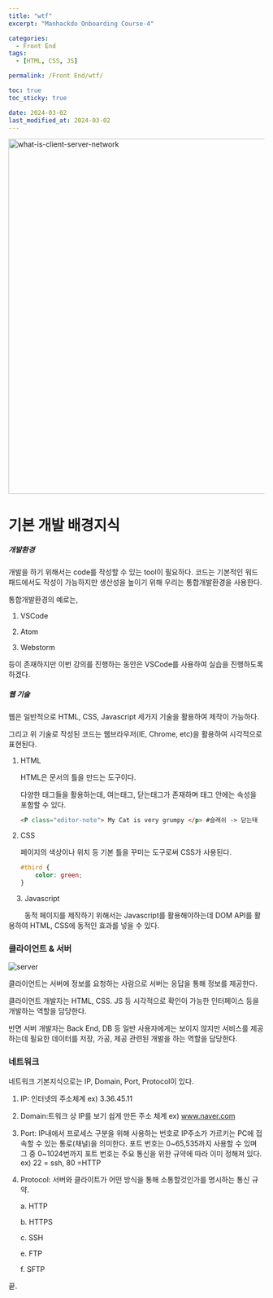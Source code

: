 ```yaml
---
title: "wtf"
excerpt: "Manhackdo Onboarding Course-4"

categories:
  - Front End
tags:
  - [HTML, CSS, JS]

permalink: /Front End/wtf/

toc: true
toc_sticky: true

date: 2024-03-02
last_modified_at: 2024-03-02
---
```


<img width="697" alt="what-is-client-server-network" src="https://github.com/DaeSeo/DaeSeo.github.io/assets/118124409/163cbfab-0f7c-48c5-85e5-5d1faebc9c3f">

# 기본 개발 배경지식

##### 개발환경

개발을 하기 위해서는 code를 작성할 수 있는 tool이 필요하다.  코드는 기본적인 워드패드에서도 작성이 가능하지만 생산성을 높이기 위해 우리는 통합개발환경을 사용한다.



통합개발환경의 예로는,

1. VSCode

2. Atom

3. Webstorm

등이 존재하지만 이번 강의를 진행하는 동안은 VSCode를 사용하여 실습을 진행하도록 하겠다.



##### 웹 기술

웹은 일반적으로 HTML, CSS, Javascript 세가지 기술을 활용하여 제작이 가능하다.

그리고 위 기술로 작성된 코드는 웹브라우저(IE, Chrome, etc)을 활용하여 시각적으로 표현된다.



1. HTML
   
   HTML은 문서의 틀을 만드는 도구이다.
   
   다양한 태그들을 활용하는데, 여는태그, 닫는태그가 존재하며 태그 안에는 속성을 포함할 수 있다.
   
   ```html
   <P class="editor-note"> My Cat is very grumpy </p> #슬래쉬 -> 닫는태
   ```



2. CSS
   
   페이지의 색상이나 위치 등 기본 틀을 꾸미는 도구로써 CSS가 사용된다.
   
   ```css
   #third {
       color: green;
   }
   ```



    3. Javascript

        동적 페이지를 제작하기 위해서는 Javascript를 활용해야하는데 DOM API를 활용하여 HTML, CSS에 동적인 효과를 넣을 수 있다.







### 클라이언트 & 서버

![server](https://github.com/DaeSeo/DaeSeo.github.io/assets/118124409/128840ff-4abc-466b-9e5e-023e7e8a2f74)

클라이언트는 서버에 정보를 요청하는 사람으로 서버는 응답을 통해 정보를 제공한다.

클라이언트 개발자는 HTML, CSS. JS 등 시각적으로 확인이 가능한 인터페이스 등을 개발하는 역할을 담당한다.

반면 서버 개발자는 Back End, DB 등 일반 사용자에게는 보이지 않지만 서비스를 제공하는데 필요한 데이터를 저장, 가공, 제공 관련된 개발을 하는 역할을 담당한다.



### 네트워크

네트워크 기본지식으로는 IP, Domain, Port, Protocol이 있다.



1. IP: 인터넷의 주소체계 ex) 3.36.45.11

2. Domain:트워크 상  IP를 보기 쉽게 만든 주소 체계 ex) www.naver.com

3. Port: IP내에서 프로세스 구분을 위해 사용하는 번호로 IP주소가 가르키는 PC에 접속할 수 있는 통로(채널)을 의미한다. 포트 번호는 0~65,535까지 사용할 수 있며 그 중 0~1024번까지 포트 번호는 주요 통신을 위한 규약에 따라 이미 정해져 있다. ex) 22 = ssh, 80 =HTTP

4. Protocol: 서버와 클라이트가 어떤 방식을 통해 소통할것인가를 명시하는 통신 규약.
   
   a. HTTP
   
   b. HTTPS
   
   c. SSH
   
   e. FTP
   
   f. SFTP


끝.